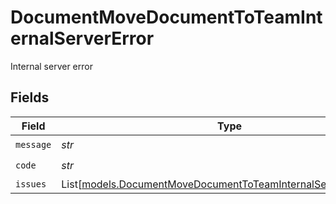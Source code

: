 # DocumentMoveDocumentToTeamInternalServerError

Internal server error


## Fields

| Field                                                                                                                              | Type                                                                                                                               | Required                                                                                                                           | Description                                                                                                                        |
| ---------------------------------------------------------------------------------------------------------------------------------- | ---------------------------------------------------------------------------------------------------------------------------------- | ---------------------------------------------------------------------------------------------------------------------------------- | ---------------------------------------------------------------------------------------------------------------------------------- |
| `message`                                                                                                                          | *str*                                                                                                                              | :heavy_check_mark:                                                                                                                 | N/A                                                                                                                                |
| `code`                                                                                                                             | *str*                                                                                                                              | :heavy_check_mark:                                                                                                                 | N/A                                                                                                                                |
| `issues`                                                                                                                           | List[[models.DocumentMoveDocumentToTeamInternalServerErrorIssue](../models/documentmovedocumenttoteaminternalservererrorissue.md)] | :heavy_minus_sign:                                                                                                                 | N/A                                                                                                                                |